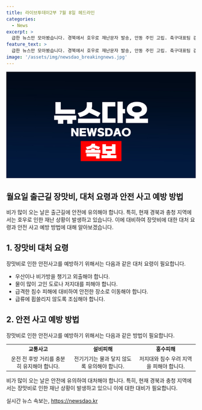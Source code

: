 ```yaml
---
title: 라이브투데이2부 7월 8일 헤드라인
categories:
  - News
excerpt: >
  급한 뉴스만 모아봤습니다. 경북에서 호우로 재난문자 발송, 안동 주민 고립. 축구대표팀 감독 홍명보 내정. 서울 아파트·밀양 병원 화재로 요트 사고 발생. 해병 순직 사건 최종 수사 결과 발표 예정.
feature_text: >
  급한 뉴스만 모아봤습니다. 경북에서 호우로 재난문자 발송, 안동 주민 고립. 축구대표팀 감독 홍명보 내정. 서울 아파트·밀양 병원 화재로 요트 사고 발생. 해병 순직 사건 최종 수사 결과 발표 예정.
image: '/assets/img/newsdao_breakingnews.jpg'
---
```


<p><img src="/assets/img/newsdao_breakingnews.jpg" alt="koreaapp 속보" /></p>

<h2 data-ke-size="size24"><b>월요일 출근길 장맛비, 대처 요령과 안전 사고 예방 방법</b></h2>

<p>비가 많이 오는 날은 출근길에 안전에 유의해야 합니다. 특히, 현재 경북과 충청 지역에서는 호우로 인한 재난 상황이 발생하고 있습니다. 이에 대비하여 장맛비에 대한 대처 요령과 안전 사고 예방 방법에 대해 알아보겠습니다.</p>

<h2 data-ke-size="size26">1. <b>장맛비 대처 요령</b></h2>

<p data-ke-size="size16">장맛비로 인한 안전사고를 예방하기 위해서는 다음과 같은 대처 요령이 필요합니다.</p>

<ul>
  <li>우산이나 비가방을 챙기고 외출해야 합니다.</li>
  <li>물이 많이 고인 도로나 저지대를 피해야 합니다.</li>
  <li>급격한 침수 피해에 대비하여 안전한 장소로 이동해야 합니다.</li>
  <li>급류에 휩쓸리지 않도록 조심해야 합니다.</li>
</ul>

<h2 data-ke-size="size26">2. <b>안전 사고 예방 방법</b></h2>

<p data-ke-size="size16">장맛비로 인한 안전사고를 예방하기 위해서는 다음과 같은 방법이 필요합니다.</p>

<table>
  <tr>
    <td style="text-align: center; height: 17px;"><b>교통사고</b></td>
    <td style="text-align: center; height: 17px;"><b>설비피해</b></td>
    <td style="text-align: center; height: 17px;"><b>홍수피해</b></td>
  </tr>
  <tr>
    <td style="text-align: center; height: 17px;">운전 전 후방 거리를 충분히 유지해야 합니다.</td>
    <td style="text-align: center; height: 17px;">전기기기는 물과 닿지 않도록 유의해야 합니다.</td>
    <td style="text-align: center; height: 17px;">저지대와 침수 우려 지역을 피해야 합니다.</td>
  </tr>
</table>

<p>비가 많이 오는 날은 안전에 유의하여 대처해야 합니다. 특히, 현재 경북과 충청 지역에서는 장맛비로 인한 재난 상황이 발생하고 있으니 이에 대한 대비가 필요합니다.</p>
실시간 뉴스 속보는, <a href="https://newsdao.kr" rel="dofollow">https://newsdao.kr</a>


